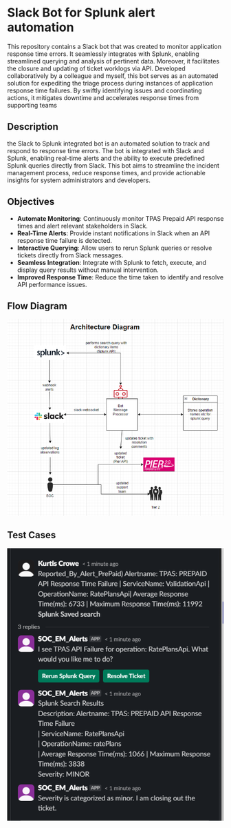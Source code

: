 # Slack Bot for Splunk alert automation

This repository contains a Slack bot that was created to monitor application response time errors. It seamlessly integrates with Splunk, enabling streamlined querying and analysis of pertinent data. Moreover, it facilitates the closure and updating of ticket worklogs via API. Developed collaboratively by a colleague and myself, this bot serves as an automated solution for expediting the triage process during instances of application response time failures. By swiftly identifying issues and coordinating actions, it mitigates downtime and accelerates response times from supporting teams

## Description

the Slack to Splunk integrated bot is an automated solution to track and respond to response time errors. The bot is integrated with Slack and Splunk, enabling real-time alerts and the ability to execute predefined Splunk queries directly from Slack. This bot aims to streamline the incident management process, reduce response times, and provide actionable insights for system administrators and developers.

## Objectives

- **Automate Monitoring**: Continuously monitor TPAS Prepaid API response times and alert relevant stakeholders in Slack.
- **Real-Time Alerts**: Provide instant notifications in Slack when an API response time failure is detected.
- **Interactive Querying**: Allow users to rerun Splunk queries or resolve tickets directly from Slack messages.
- **Seamless Integration**: Integrate with Splunk to fetch, execute, and display query results without manual intervention.
- **Improved Response Time**: Reduce the time taken to identify and resolve API performance issues.

## Flow Diagram

![alt text](image.png)

## Test Cases

![alt text](image-1.png)



